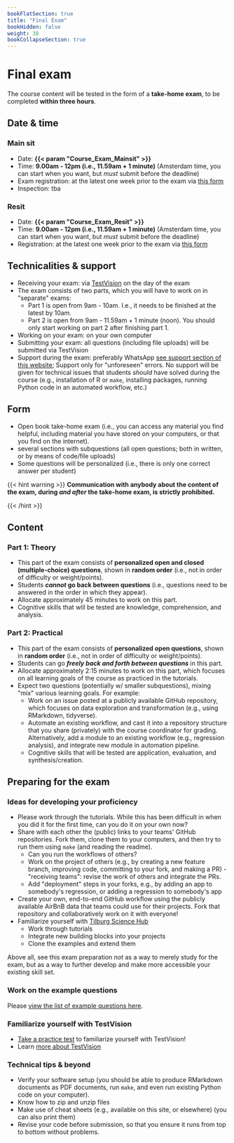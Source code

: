 ```yaml
---
bookFlatSection: true
title: "Final Exam"
bookHidden: false
weight: 38
bookCollapseSection: true
---
```


# Final exam

The course content will be tested in the form of a __take-home exam__, to be completed __within three hours__.

## Date & time

### Main sit

- Date: __{{< param "Course_Exam_Mainsit" >}}__
- Time: __9.00am - 12pm (i.e., 11.59am + 1 minute)__ (Amsterdam time, you can start when you want, but *must* submit before the deadline)
- Exam registration: at the latest one week prior to the exam via [this form](https://docs.google.com/forms/d/e/1FAIpQLSeJg09VehRpZxkVitKp22hGqvoTLdFT3-CMVZXDpISc0447bg/viewform?usp=sf_link)
- Inspection: tba <!--(signup here: https://forms.gle/6y5q66tsJzsGN59b9, Zoom link see Canvas)-->

### Resit

- Date: __{{< param "Course_Exam_Resit" >}}__
- Time: __9.00am - 12pm (i.e., 11.59am + 1 minute)__ (Amsterdam time, you can start when you want, but *must* submit before the deadline)
- Registration: at the latest one week prior to the exam via [this form](https://docs.google.com/forms/d/e/1FAIpQLSeJg09VehRpZxkVitKp22hGqvoTLdFT3-CMVZXDpISc0447bg/viewform?usp=sf_link)  <!--by 7 June 2021 at the latest, via https://forms.gle/KXQBjtTvY9saQQhS8.-->

## Technicalities & support

- Receiving your exam: via [TestVision](https://TilburgU.testvision.nl/online/kandidaten) on the day of the exam
- The exam consists of two parts, which you will have to work on in "separate" exams:
  - Part 1 is open from 9am - 10am. I.e., it needs to be finished at the latest by 10am.
  - Part 2 is open from 9am - 11.59am + 1 minute (noon). You should only start working on part 2 after finishing part 1.
- Working on your exam: on your own computer
- Submitting your exam: all questions (including file uploads) will be submitted via TestVision
- Support during the exam: preferably WhatsApp [see support section of this website](../support); Support only for "unforeseen" errors. No support will be given for technical issues that students *should* have solved during the course (e.g., installation of R or `make`, installing packages, running Python code in an automated workflow, etc.)

## Form

- Open book take-home exam (i.e., you can access any material you find helpful, including material you have stored on your computers, or that you find on the internet).
- several sections with subquestions (all open questions; both in written, or by means of code/file uploads)
- Some questions will be personalized (i.e., there is only one correct answer per student)

{{< hint warning >}}
__Communication with anybody about the content of the exam, during *and after* the take-home exam, is strictly prohibited.__

{{< /hint >}}

## Content

### Part 1: Theory

- This part of the exam consists of __personalized open and closed (multiple-choice) questions__, shown in __random order__ (i.e., not in order of difficulty or weight/points).
- Students __*cannot* go back between questions__ (i.e., questions need to be answered in the order in which they appear).
- Allocate approximately 45 minutes to work on this part.
- Cognitive skills that will be tested are knowledge, comprehension, and analysis.

### Part 2: Practical

- This part of the exam consists of __personalized open questions__, shown in __random order__ (i.e., not in order of difficulty or weight/points).
- Students can go __*freely back and forth between questions*__ in this part.
- Allocate approximately 2:15 minutes to work on this part, which focuses on all learning goals of the course as practiced in the tutorials.
- Expect two questions (potentially w/ smaller subquestions), mixing "mix" various learning goals. For example:
  - Work on an issue posted at a publicly available GitHub repository, which focuses on data exploration and transformation (e.g., using RMarkdown, tidyverse).
  - Automate an existing workflow, and cast it into a repository structure that you share (privately) with the course coordinator for grading. Alternatively, add a module to an existing workflow (e.g., regression analysis), and integrate new module in automation pipeline.
  - Cognitive skills that will be tested are application, evaluation, and synthesis/creation.

## Preparing for the exam

### Ideas for developing your proficiency

- Please work through the tutorials. While this has been difficult in when you did it for the first time, can you do it on your own now?
- Share with each other the (public) links to your teams' GitHub repositories. Fork them, clone them to your computers, and then try to run them using `make` (and reading the readme).
  - Can you run the workflows of others?
  - Work on the project of others (e.g., by creating a new feature branch, improving code, committing to your fork, and making a PR) - "receiving teams": revise the work of others and integrate the PRs.
  - Add "deployment" steps in your forks, e.g., by adding an app to somebody's regression, or adding a regression to somebody's app
- Create your own, end-to-end GitHub workflow using the publicly available AirBnB data that teams could use for their projects. Fork that repository and collaboratively work on it with everyone!
- Familiarize yourself with [Tilburg Science Hub](https://tilburgsciencehub.com)
  - Work through tutorials
  - Integrate new building blocks into your projects
  - Clone the examples and extend them

Above all, see this exam preparation *not* as a way to merely study for the exam, but as a way to further develop and make more accessible your existing skill set.

### Work on the example questions

Please [view the list of example questions here](examplequestions).

### Familiarize yourself with TestVision

- [Take a practice test](https://oefentoetsen.testvision.nl/online/fe/login_ot.htm?campagne=tlb_demo_eng&taal=2) to familiarize yourself with TestVision!
- Learn [more about TestVision](https://www.tilburguniversity.edu/students/studying/exams/e-assessment/testvision)

### Technical tips & beyond

- Verify your software setup (you should be able to produce RMarkdown documents as PDF documents, run `make`, and even run existing Python code on your computer).
- Know how to zip and unzip files
- Make use of cheat sheets (e.g., available on this site, or elsewhere) (you can also print them)
- Revise your code before submission, so that you ensure it runs from top to bottom without problems.

<!--

{{< hint info >}}
__Stay up-to-date__

As we develop the exam questions, please keep an eye on the content of this page for important updates (e.g., with regard to the questions asked, any new tips & tricks that will help you to work on the questions, any example questions, etc.)

{{< /hint >}}
-->
